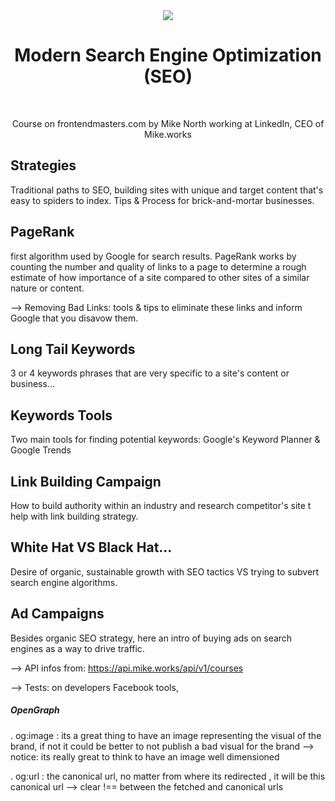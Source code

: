 <div align="center">

<img src="https://img.icons8.com/cotton/64/000000/seo-text.png"/>

<br />

<h1>Modern Search Engine Optimization (SEO)</h1>

<br />

<p>Course on frontendmasters.com by Mike North working at LinkedIn, CEO of Mike.works</p>

</div>

## Strategies

Traditional paths to SEO, building sites with unique and target content that's easy to spiders to index. Tips & Process for brick-and-mortar businesses.

## PageRank

first algorithm used by Google for search results. PageRank works by counting the number and quality of links to a page to determine a rough estimate of how importance of a site compared to other sites of a similar nature or content.

--> Removing Bad Links: tools & tips to eliminate these links and inform Google that you disavow them.

## Long Tail Keywords

3 or 4 keywords phrases that are very specific to a site's content or business...

## Keywords Tools

Two main tools for finding potential keywords: Google's Keyword Planner & Google Trends

## Link Building Campaign

How to build authority within an industry and research competitor's site t help with link building strategy.

## White Hat VS Black Hat...

Desire of organic, sustainable growth with SEO tactics VS trying to subvert search engine algorithms.

## Ad Campaigns

Besides organic SEO strategy, here an intro of buying ads on search engines as a way to drive traffic.

--> API infos from:
https://api.mike.works/api/v1/courses

--> Tests: on developers Facebook tools,

##### OpenGraph

. og:image : its a great thing to have an image representing the visual of the brand, if not it could be better to not publish a bad visual for the brand
--> notice: its really great to think to have an image well
dimensioned

. og:url : the canonical url, no matter from where its redirected , it will be this canonical url
--> clear !== between the fetched and canonical urls
